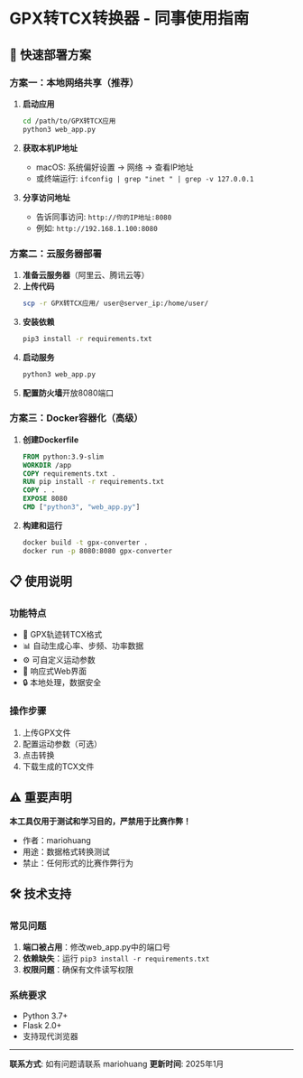# GPX转TCX转换器 - 同事使用指南

## 🚀 快速部署方案

### 方案一：本地网络共享（推荐）

1. **启动应用**
   ```bash
   cd /path/to/GPX转TCX应用
   python3 web_app.py
   ```

2. **获取本机IP地址**
   - macOS: 系统偏好设置 → 网络 → 查看IP地址
   - 或终端运行: `ifconfig | grep "inet " | grep -v 127.0.0.1`

3. **分享访问地址**
   - 告诉同事访问: `http://你的IP地址:8080`
   - 例如: `http://192.168.1.100:8080`

### 方案二：云服务器部署

1. **准备云服务器**（阿里云、腾讯云等）
2. **上传代码**
   ```bash
   scp -r GPX转TCX应用/ user@server_ip:/home/user/
   ```
3. **安装依赖**
   ```bash
   pip3 install -r requirements.txt
   ```
4. **启动服务**
   ```bash
   python3 web_app.py
   ```
5. **配置防火墙**开放8080端口

### 方案三：Docker容器化（高级）

1. **创建Dockerfile**
   ```dockerfile
   FROM python:3.9-slim
   WORKDIR /app
   COPY requirements.txt .
   RUN pip install -r requirements.txt
   COPY . .
   EXPOSE 8080
   CMD ["python3", "web_app.py"]
   ```

2. **构建和运行**
   ```bash
   docker build -t gpx-converter .
   docker run -p 8080:8080 gpx-converter
   ```

## 📋 使用说明

### 功能特点
- 🔄 GPX轨迹转TCX格式
- 📊 自动生成心率、步频、功率数据
- ⚙️ 可自定义运动参数
- 📱 响应式Web界面
- 🔒 本地处理，数据安全

### 操作步骤
1. 上传GPX文件
2. 配置运动参数（可选）
3. 点击转换
4. 下载生成的TCX文件

## ⚠️ 重要声明

**本工具仅用于测试和学习目的，严禁用于比赛作弊！**

- 作者：mariohuang
- 用途：数据格式转换测试
- 禁止：任何形式的比赛作弊行为

## 🛠️ 技术支持

### 常见问题
1. **端口被占用**：修改web_app.py中的端口号
2. **依赖缺失**：运行 `pip3 install -r requirements.txt`
3. **权限问题**：确保有文件读写权限

### 系统要求
- Python 3.7+
- Flask 2.0+
- 支持现代浏览器

---

**联系方式**: 如有问题请联系 mariohuang
**更新时间**: 2025年1月